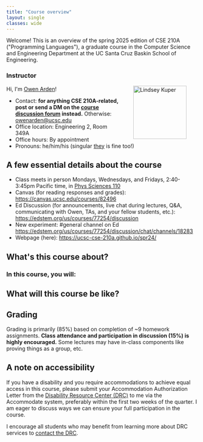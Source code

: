 ```yaml
---
title: "Course overview"
layout: single
classes: wide
---
```


Welcome!  This is an overview of the spring 2025 edition of CSE 210A ("Programming Languages"), a graduate course in the Computer Science and Engineering Department at the UC Santa Cruz Baskin School of Engineering.

### Instructor

<img src="{{ site.url }}{{ site.baseurl }}/assets/images/owen-arden-350.jpg" alt="Lindsey Kuper" width="140" style="float: right; margin: 0px 15px 0px 15px; padding: 0px 15px 0px 15px;" />


Hi, I'm [Owen Arden](https://owenarden.github.io/home/)! 
  - Contact: **for anything CSE 210A-related, post or send a DM on the [course discussion forum](https://edstem.org/us/courses/77254/discussion) instead.**  Otherwise: <owenarden@ucsc.edu>
  - Office location: Engineering 2, Room 349A
  - Office hours: By appointment
  - Pronouns: he/him/his (singular [they](https://apastyle.apa.org/style-grammar-guidelines/grammar/singular-they) is fine too!)
  
## A few essential details about the course

  - Class meets in person Mondays, Wednesdays, and Fridays, 2:40-3:45pm Pacific time, in [Phys Sciences 110](https://its.ucsc.edu/classrooms/media-info/psb110.html)
  - Canvas (for reading responses and grades): <https://canvas.ucsc.edu/courses/82496>
  - Ed Discussion (for announcements, live chat during lectures, Q&A, communicating with Owen, TAs, and your fellow students, etc.): <https://edstem.org/us/courses/77254/discussion> 
  - New experiment: #general channel on Ed <https://edstem.org/us/courses/77254/discussion/chat/channels/18283> 
  - Webpage (here): <https://ucsc-cse-210a.github.io/spr24/>
  
## What's this course about?


### In this course, you will:

  
## What will this course be like?

## Grading
Grading is primarily (85%) based on completion of ~9 homework assignments.
**Class attendance and participation in discussion (15%) is highly encouraged.** 
Some lectures may have in-class components like proving things as a group, etc.

## A note on accessibility

If you have a disability and you require accommodations to achieve equal access in this course, please submit your Accommodation Authorization Letter from the [Disability Resource Center (DRC)](https://drc.ucsc.edu/index.html) to me via the Accommodate system, preferably within the first two weeks of the quarter.  I am eager to discuss ways we can ensure your full participation in the course.

I encourage all students who may benefit from learning more about DRC services to [contact the DRC](https://drc.ucsc.edu/about/contact-us/index.html).